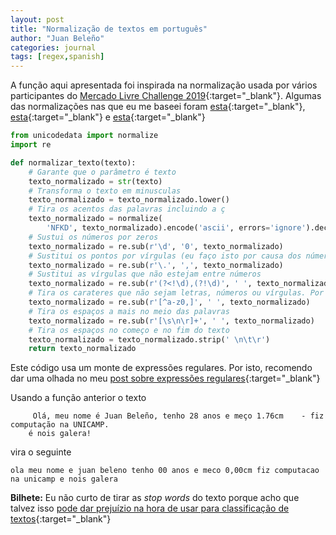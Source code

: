 ```yaml
---
layout: post
title: "Normalização de textos em português"
author: "Juan Beleño"
categories: journal
tags: [regex,spanish]
---
```


A função aqui apresentada foi inspirada na normalização usada por vários participantes do [Mercado Livre Challenge 2019](https://ml-challenge.mercadolibre.com/){:target="_blank"}. Algumas das normalizações nas que eu me baseei foram [esta](https://github.com/pablozivic/meli-challenge-2019/blob/master/preprocessing.py#L38-L52){:target="_blank"}, [esta](https://github.com/pablozivic/meli-challenge-2019-multilingual-classifier/blob/master/multilingual_title_classifier/src/vocab.py#L15-L58){:target="_blank"} e [esta](https://github.com/pablozivic/mercadolibre/blob/master/MeLi_BaseGen/MeLi_BaseGen_V2.ipynb){:target="_blank"}

```python
from unicodedata import normalize
import re

def normalizar_texto(texto):
    # Garante que o parâmetro é texto
    texto_normalizado = str(texto)
    # Transforma o texto em minusculas
    texto_normalizado = texto_normalizado.lower()
    # Tira os acentos das palavras incluindo a ç
    texto_normalizado = normalize(
        'NFKD', texto_normalizado).encode('ascii', errors='ignore').decode('utf-8')
    # Sustui os números por zeros
    texto_normalizado = re.sub(r'\d', '0', texto_normalizado)
    # Sustitui os pontos por vírgulas (eu faço isto por causa dos números decimais)
    texto_normalizado = re.sub(r'\.', ',', texto_normalizado)
    # Sustitui as vírgulas que não estejam entre números
    texto_normalizado = re.sub(r'(?<!\d),(?!\d)', ' ', texto_normalizado)
    # Tira os carateres que não sejam letras, números ou vírgulas. Por exemplo, sinais de pontuação diferentes da vírgula
    texto_normalizado = re.sub(r'[^a-z0,]', ' ', texto_normalizado)
    # Tira os espaços a mais no meio das palavras
    texto_normalizado = re.sub(r'[\s\n\r]+', ' ', texto_normalizado)
    # Tira os espaços no começo e no fim do texto
    texto_normalizado = texto_normalizado.strip(' \n\t\r')
    return texto_normalizado
```

Este código usa um monte de expressões regulares. Por isto, recomendo dar uma olhada no meu  [post sobre expressões regulares](https://juanbeleno.github.io/journal/expressoes-regulares.html){:target="_blank"}

Usando a função anterior o texto

```
     Olá, meu nome é Juan Beleño, tenho 28 anos e meço 1.76cm    - fiz computação na UNICAMP.
    é nois galera!
```

vira o seguinte

```
ola meu nome e juan beleno tenho 00 anos e meco 0,00cm fiz computacao na unicamp e nois galera
```

**Bilhete:** Eu não curto de tirar as *stop words* do texto porque acho que talvez isso [pode dar prejuízio na hora de usar para classificação de textos](https://twitter.com/lousylinguist/status/1068285983483822085){:target="_blank"}

